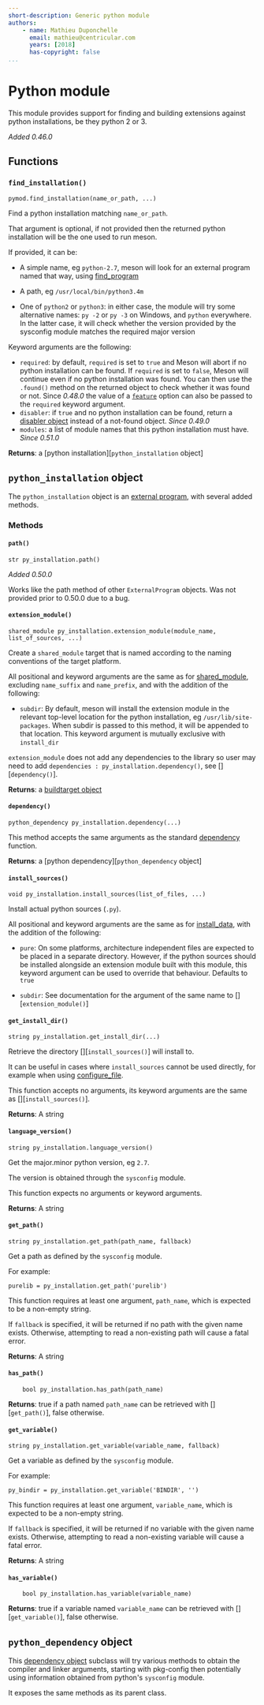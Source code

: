 ```yaml
---
short-description: Generic python module
authors:
    - name: Mathieu Duponchelle
      email: mathieu@centricular.com
      years: [2018]
      has-copyright: false
...
```


# Python module

This module provides support for finding and building extensions against
python installations, be they python 2 or 3.

*Added 0.46.0*

## Functions

### `find_installation()`

``` meson
pymod.find_installation(name_or_path, ...)
```

Find a python installation matching `name_or_path`.

That argument is optional, if not provided then the returned python
installation will be the one used to run meson.

If provided, it can be:

- A simple name, eg `python-2.7`, meson will look for an external program
  named that way, using [find_program]

- A path, eg `/usr/local/bin/python3.4m`

- One of `python2` or `python3`: in either case, the module will try some
  alternative names: `py -2` or `py -3` on Windows, and `python` everywhere.
  In the latter case, it will check whether the version provided by the
  sysconfig module matches the required major version

Keyword arguments are the following:

- `required`: by default, `required` is set to `true` and Meson will
  abort if no python installation can be found. If `required` is set to `false`,
  Meson will continue even if no python installation was found. You can
  then use the `.found()` method on the returned object to check
  whether it was found or not. Since *0.48.0*  the value of a
  [`feature`](Build-options.md#features) option can also be passed to the
  `required` keyword argument.
- `disabler`: if `true` and no python installation can be found, return a
  [disabler object](Reference-manual.md#disabler-object) instead of a not-found object.
  *Since 0.49.0*
- `modules`: a list of module names that this python installation must have.
  *Since 0.51.0*

**Returns**: a [python installation][`python_installation` object]

## `python_installation` object

The `python_installation` object is an [external program], with several
added methods.

### Methods

#### `path()`

```meson
str py_installation.path()
```

*Added 0.50.0*

Works like the path method of other `ExternalProgram` objects. Was not
provided prior to 0.50.0 due to a bug.

#### `extension_module()`

``` meson
shared_module py_installation.extension_module(module_name, list_of_sources, ...)
```

Create a `shared_module` target that is named according to the naming
conventions of the target platform.

All positional and keyword arguments are the same as for [shared_module],
excluding `name_suffix` and `name_prefix`, and with the addition of the following:

- `subdir`: By default, meson will install the extension module in
  the relevant top-level location for the python installation, eg
  `/usr/lib/site-packages`. When subdir is passed to this method,
  it will be appended to that location. This keyword argument is
  mutually exclusive with `install_dir`

`extension_module` does not add any dependencies to the library so user may
need to add `dependencies : py_installation.dependency()`, see [][`dependency()`].

**Returns**: a [buildtarget object]

#### `dependency()`

``` meson
python_dependency py_installation.dependency(...)
```

This method accepts the same arguments as the standard [dependency] function.

**Returns**: a [python dependency][`python_dependency` object]

#### `install_sources()`

``` meson
void py_installation.install_sources(list_of_files, ...)
```

Install actual python sources (`.py`).

All positional and keyword arguments are the same as for [install_data],
with the addition of the following:

- `pure`: On some platforms, architecture independent files are expected
  to be placed in a separate directory. However, if the python sources
  should be installed alongside an extension module built with this
  module, this keyword argument can be used to override that behaviour.
  Defaults to `true`

- `subdir`: See documentation for the argument of the same name to
  [][`extension_module()`]

#### `get_install_dir()`

``` meson
string py_installation.get_install_dir(...)
```

Retrieve the directory [][`install_sources()`] will install to.

It can be useful in cases where `install_sources` cannot be used directly,
for example when using [configure_file].

This function accepts no arguments, its keyword arguments are the same
as [][`install_sources()`].

**Returns**: A string

#### `language_version()`

``` meson
string py_installation.language_version()
```

Get the major.minor python version, eg `2.7`.

The version is obtained through the `sysconfig` module.

This function expects no arguments or keyword arguments.

**Returns**: A string

#### `get_path()`

``` meson
string py_installation.get_path(path_name, fallback)
```

Get a path as defined by the `sysconfig` module.

For example:

``` meson
purelib = py_installation.get_path('purelib')
```

This function requires at least one argument, `path_name`,
which is expected to be a non-empty string.

If `fallback` is specified, it will be returned if no path
with the given name exists. Otherwise, attempting to read
a non-existing path will cause a fatal error.

**Returns**: A string

#### `has_path()`

``` meson
    bool py_installation.has_path(path_name)
```

**Returns**: true if a path named `path_name` can be retrieved with
[][`get_path()`], false otherwise.

#### `get_variable()`

``` meson
string py_installation.get_variable(variable_name, fallback)
```

Get a variable as defined by the `sysconfig` module.

For example:

``` meson
py_bindir = py_installation.get_variable('BINDIR', '')
```

This function requires at least one argument, `variable_name`,
which is expected to be a non-empty string.

If `fallback` is specified, it will be returned if no variable
with the given name exists. Otherwise, attempting to read
a non-existing variable will cause a fatal error.

**Returns**: A string

#### `has_variable()`

``` meson
    bool py_installation.has_variable(variable_name)
```

**Returns**: true if a variable named `variable_name` can be retrieved with
[][`get_variable()`], false otherwise.

## `python_dependency` object

This [dependency object] subclass will try various methods to obtain the
compiler and linker arguments, starting with pkg-config then potentially
using information obtained from python's `sysconfig` module.

It exposes the same methods as its parent class.

[find_program]: Reference-manual.md#find_program
[shared_module]: Reference-manual.md#shared_module
[external program]: Reference-manual.md#external-program-object
[dependency]: Reference-manual.md#dependency
[install_data]: Reference-manual.md#install_data
[configure_file]: Reference-manual.md#configure_file
[dependency object]: Reference-manual.md#dependency-object
[buildtarget object]: Reference-manual.md#build-target-object
